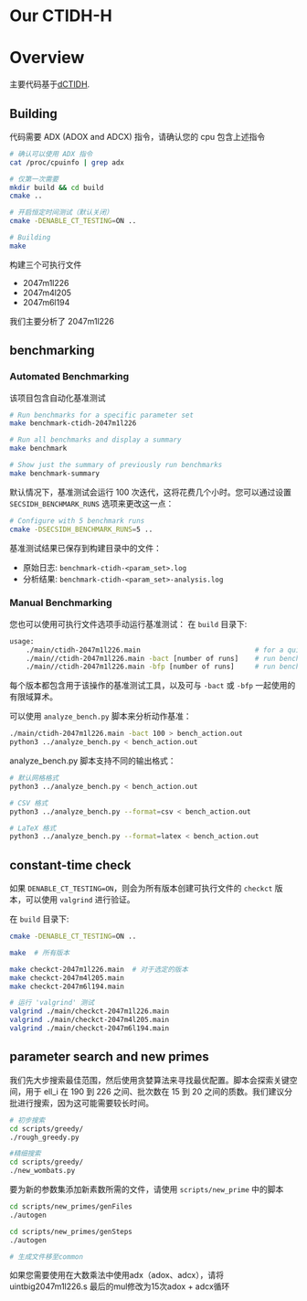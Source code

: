 # Our CTIDH-H
# Overview
主要代码基于[dCTIDH](https://github.com/PaZeZeVaAt/dCTIDH).

## Building
代码需要 ADX (ADOX and ADCX) 指令，请确认您的 cpu 包含上述指令
```sh
# 确认可以使用 ADX 指令
cat /proc/cpuinfo | grep adx

# 仅第一次需要
mkdir build && cd build
cmake ..

# 开启恒定时间测试（默认关闭）
cmake -DENABLE_CT_TESTING=ON ..

# Building
make
```
构建三个可执行文件

- 2047m1l226 
- 2047m4l205
- 2047m6l194

我们主要分析了 2047m1l226 

## benchmarking

### Automated Benchmarking

该项目包含自动化基准测试
```sh
# Run benchmarks for a specific parameter set
make benchmark-ctidh-2047m1l226

# Run all benchmarks and display a summary
make benchmark

# Show just the summary of previously run benchmarks 
make benchmark-summary
```

默认情况下，基准测试会运行 100 次迭代，这将花费几个小时。您可以通过设置 `SECSIDH_BENCHMARK_RUNS` 选项来更改这一点：

```sh
# Configure with 5 benchmark runs
cmake -DSECSIDH_BENCHMARK_RUNS=5 ..

```

基准测试结果已保存到构建目录中的文件：
   - 原始日志: `benchmark-ctidh-<param_set>.log`
   - 分析结果: `benchmark-ctidh-<param_set>-analysis.log`

### Manual Benchmarking

您也可以使用可执行文件选项手动运行基准测试：
在 `build` 目录下:
```sh
usage: 	
    ./main/ctidh-2047m1l226.main                            # for a quick test
	./main//ctidh-2047m1l226.main -bact [number of runs]    # run benchmark for the action
	./main//ctidh-2047m1l226.main -bfp [number of runs]     # run benchmark for fp arithmetic
```

每个版本都包含用于该操作的基准测试工具，以及可与 `-bact` 或 `-bfp` 一起使用的有限域算术。

可以使用 `analyze_bench.py` 脚本来分析动作基准：
```sh
./main/ctidh-2047m1l226.main -bact 100 > bench_action.out
python3 ../analyze_bench.py < bench_action.out 
```

analyze_bench.py 脚本支持不同的输出格式：
```sh
# 默认网格格式
python3 ../analyze_bench.py < bench_action.out

# CSV 格式
python3 ../analyze_bench.py --format=csv < bench_action.out

# LaTeX 格式
python3 ../analyze_bench.py --format=latex < bench_action.out
```

## constant-time check
如果 `DENABLE_CT_TESTING=ON`，则会为所有版本创建可执行文件的 `checkct` 版本，可以使用 `valgrind` 进行验证。

在 `build` 目录下:
```sh 
cmake -DENABLE_CT_TESTING=ON ..

make  # 所有版本

make checkct-2047m1l226.main  # 对于选定的版本
make checkct-2047m4l205.main
make checkct-2047m6l194.main

# 运行 'valgrind' 测试
valgrind ./main/checkct-2047m1l226.main
valgrind ./main/checkct-2047m4l205.main
valgrind ./main/checkct-2047m6l194.main
```

## parameter search and new primes
我们先大步搜索最佳范围，然后使用贪婪算法来寻找最优配置。脚本会探索关键空间，用于 ell_i 在 190 到 226 之间、批次数在 15 到 20 之间的质数。我们建议分批进行搜索，因为这可能需要较长时间。

```sh
# 初步搜索
cd scripts/greedy/
./rough_greedy.py

#精细搜索
cd scripts/greedy/
./new_wombats.py
```

要为新的参数集添加新素数所需的文件，请使用 `scripts/new_prime` 中的脚本

```sh
cd scripts/new_primes/genFiles
./autogen

cd scripts/new_primes/genSteps
./autogen

# 生成文件移至common
```
如果您需要使用在大数乘法中使用adx（adox、adcx），请将 uintbig2047m1l226.s 最后的mul修改为15次adox + adcx循环